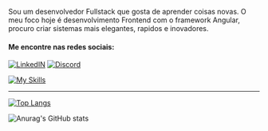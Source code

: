 <p>Sou um desenvolvedor Fullstack que gosta de aprender coisas novas. O meu foco hoje é desenvolvimento Frontend com o framework Angular, procuro criar sistemas mais elegantes, rapidos e inovadores.   </p>

#### Me encontre nas redes sociais:

[![LinkedIN](https://img.shields.io/badge/LinkedIn-0077B5?style=for-the-badge&logo=linkedin&logoColor=white)](https://www.linkedin.com/in/bruno-staine-81b8a9185/)
[![Discord](https://img.shields.io/badge/Discord-7289DA?style=for-the-badge&logo=discord&logoColor=white)](https://discord.com/channels/@Bruno%20Staine#3352)
	
[![My Skills](https://skillicons.dev/icons?i=angular,react,nodejs,java,js,ts,vscode,idea)](https://skillicons.dev)

<hr>


[![Top Langs](https://github-readme-stats.vercel.app/api/top-langs/?username=Brunostaine&layout=compact&theme=radical)](https://github.com/anuraghazra/github-readme-stats)
 
![Anurag's GitHub stats](https://github-readme-stats.vercel.app/api?username=Brunostaine&show_icons=true&theme=radical)

